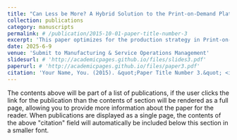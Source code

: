 ```yaml
---
title: "Can Less be More? A Hybrid Solution to the Print-on-Demand Platforms"
collection: publications
category: manuscripts
permalink: # /publication/2015-10-01-paper-title-number-3
excerpt: 'This paper optimizes for the production strategy in Print-on-demand industry, investigating the game-theoretic relationships between the content creators and platforms. Provided a hybrid production framework with incentive-compatible implementation strategies to justify its effectiveness.'
date: 2025-6-9
venue: 'Submit to Manufacturing & Service Operations Management'
slidesurl: # 'http://academicpages.github.io/files/slides3.pdf'
paperurl: # 'http://academicpages.github.io/files/paper3.pdf'
citation: 'Your Name, You. (2015). &quot;Paper Title Number 3.&quot; <i>Journal 1</i>. 1(3).'
---
```


The contents above will be part of a list of publications, if the user clicks the link for the publication than the contents of section will be rendered as a full page, allowing you to provide more information about the paper for the reader. When publications are displayed as a single page, the contents of the above "citation" field will automatically be included below this section in a smaller font.
